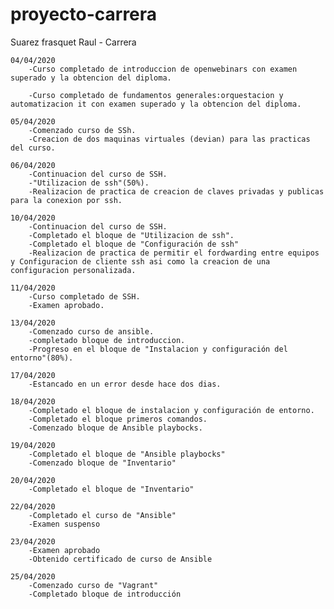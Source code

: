 # proyecto-carrera
 Suarez frasquet Raul - Carrera

	04/04/2020
		-Curso completado de introduccion de openwebinars con examen superado y la obtencion del diploma.
		
		-Curso completado de fundamentos generales:orquestacion y automatizacion it con examen superado y la obtencion del diploma.

	05/04/2020
		-Comenzado curso de SSh.
		-Creacion de dos maquinas virtuales (devian) para las practicas del curso.

	06/04/2020
		-Continuacion del curso de SSH.
		-"Utilizacion de ssh"(50%).
		-Realizacion de practica de creacion de claves privadas y publicas para la conexion por ssh.

	10/04/2020
		-Continuacion del curso de SSH.
		-Completado el bloque de "Utilizacion de ssh".
		-Completado el bloque de "Configuración de ssh"
		-Realizacion de practica de permitir el fordwarding entre equipos y Configuracion de cliente ssh asi como la creacion de una configuracion personalizada.

	11/04/2020
		-Curso completado de SSH.
		-Examen aprobado.

	13/04/2020
		-Comenzado curso de ansible.
		-completado bloque de introduccion.
		-Progreso en el bloque de "Instalacion y configuración del entorno"(80%).

	17/04/2020
		-Estancado en un error desde hace dos dias.

	18/04/2020
		-Completado el bloque de instalacion y configuración de entorno.
		-Completado el bloque primeros comandos.
		-Comenzado bloque de Ansible playbocks.

	19/04/2020
		-Completado el bloque de "Ansible playbocks"
		-Comenzado bloque de "Inventario"

	20/04/2020
		-Completado el bloque de "Inventario"

	22/04/2020
		-Completado el curso de "Ansible"
		-Examen suspenso

	23/04/2020
		-Examen aprobado
		-Obtenido certificado de curso de Ansible

	25/04/2020
		-Comenzado curso de "Vagrant"
		-Completado bloque de introducción